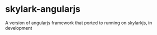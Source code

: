# skylark-angularjs
A version of angularjs framework that ported to running on skylarkjs, in development
